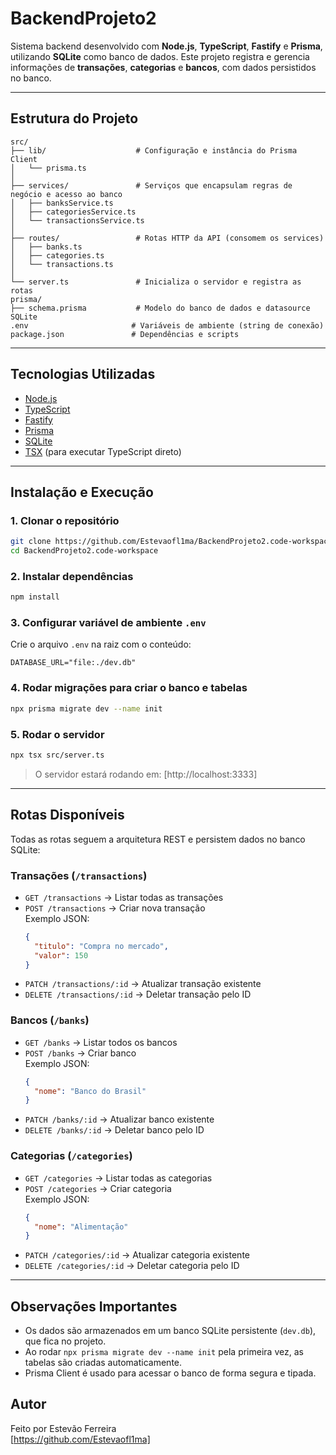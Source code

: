 
# BackendProjeto2

Sistema backend desenvolvido com **Node.js**, **TypeScript**, **Fastify** e **Prisma**, utilizando **SQLite** como banco de dados. Este projeto registra e gerencia informações de **transações**, **categorias** e **bancos**, com dados persistidos no banco.

---

## Estrutura do Projeto

```
src/
├── lib/                    # Configuração e instância do Prisma Client
│   └── prisma.ts
│
├── services/               # Serviços que encapsulam regras de negócio e acesso ao banco
│   ├── banksService.ts
│   ├── categoriesService.ts
│   └── transactionsService.ts
│
├── routes/                 # Rotas HTTP da API (consomem os services)
│   ├── banks.ts
│   ├── categories.ts
│   └── transactions.ts
│
└── server.ts               # Inicializa o servidor e registra as rotas
prisma/
├── schema.prisma           # Modelo do banco de dados e datasource SQLite
.env                       # Variáveis de ambiente (string de conexão)
package.json               # Dependências e scripts
```

---

## Tecnologias Utilizadas

- [Node.js](https://nodejs.org/)
- [TypeScript](https://www.typescriptlang.org/)
- [Fastify](https://www.fastify.io/)
- [Prisma](https://www.prisma.io/)
- [SQLite](https://www.sqlite.org/index.html)
- [TSX](https://www.npmjs.com/package/tsx) (para executar TypeScript direto)

---

## Instalação e Execução

### 1. Clonar o repositório

```bash
git clone https://github.com/Estevaofl1ma/BackendProjeto2.code-workspace.git
cd BackendProjeto2.code-workspace
```

### 2. Instalar dependências

```bash
npm install
```

### 3. Configurar variável de ambiente `.env`

Crie o arquivo `.env` na raiz com o conteúdo:

```env
DATABASE_URL="file:./dev.db"
```

### 4. Rodar migrações para criar o banco e tabelas

```bash
npx prisma migrate dev --name init
```

### 5. Rodar o servidor

```bash
npx tsx src/server.ts
```

> O servidor estará rodando em: [http://localhost:3333]

---

## Rotas Disponíveis

Todas as rotas seguem a arquitetura REST e persistem dados no banco SQLite:

### Transações (`/transactions`)
- `GET /transactions` → Listar todas as transações
- `POST /transactions` → Criar nova transação  
  Exemplo JSON:
  ```json
  {
    "titulo": "Compra no mercado",
    "valor": 150
  }
  ```
- `PATCH /transactions/:id` → Atualizar transação existente  
- `DELETE /transactions/:id` → Deletar transação pelo ID

### Bancos (`/banks`)
- `GET /banks` → Listar todos os bancos
- `POST /banks` → Criar banco  
  Exemplo JSON:
  ```json
  {
    "nome": "Banco do Brasil"
  }
  ```
- `PATCH /banks/:id` → Atualizar banco existente
- `DELETE /banks/:id` → Deletar banco pelo ID

### Categorias (`/categories`)
- `GET /categories` → Listar todas as categorias
- `POST /categories` → Criar categoria  
  Exemplo JSON:
  ```json
  {
    "nome": "Alimentação"
  }
  ```
- `PATCH /categories/:id` → Atualizar categoria existente
- `DELETE /categories/:id` → Deletar categoria pelo ID

---

## Observações Importantes

- Os dados são armazenados em um banco SQLite persistente (`dev.db`), que fica no projeto.
- Ao rodar `npx prisma migrate dev --name init` pela primeira vez, as tabelas são criadas automaticamente.
- Prisma Client é usado para acessar o banco de forma segura e tipada.


## Autor

Feito por Estevão Ferreira  
[https://github.com/Estevaofl1ma]


